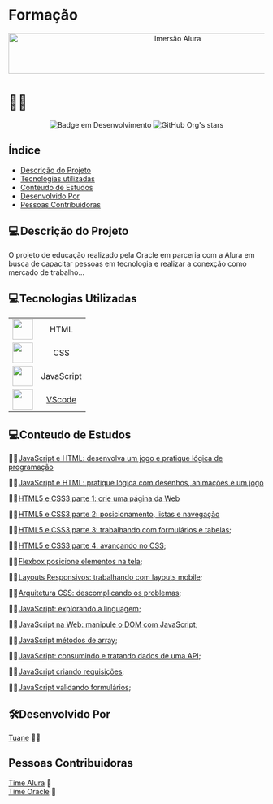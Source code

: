 # Formação

<div align="center">
    <img src="https://user-images.githubusercontent.com/54903202/230703634-3b28034b-c98d-40f7-b4fb-0bbaa3010f56.png"width="650" height="80" alt="Imersão Alura"/>
</div>

<h1>👩‍💻 </h1>

<div align="center">

![Badge em Desenvolvimento ](http://img.shields.io/static/v1?label=STATUS&message=EM%20DESENVOLVIMENTO&color=GREEN&style=for-the-badge)
![GitHub Org's stars](https://img.shields.io/github/stars/tuanemendes?style=social)

</div>
<h2>Índice</h2>

- [Descrição do Projeto](#descrição-do-projeto)
- [Tecnologias utilizadas](#tecnologias-utilizadas)
- [Conteudo de Estudos](#conteudo-de-estudos)
- [Desenvolvido Por](#desenvolvido-por)
- [Pessoas Contribuidoras](#pessoas-contribuidoras)

<h2>💻 Descrição do Projeto</h2>

<p>
O projeto de educação realizado pela Oracle em parceria com a  Alura em busca de  capacitar pessoas em tecnologia e realizar a conexção como mercado de trabalho... 
</p>

<h2>💻Tecnologias Utilizadas</h2>

|                                                                                                                            |                                                  |
| :------------------------------------------------------------------------------------------------------------------------: | :----------------------------------------------: |
| <img src="https://cdn.jsdelivr.net/gh/devicons/devicon/icons/html5/html5-original-wordmark.svg" width="40" height="40" />  |                       HTML                       |
|  <img src="https://cdn.jsdelivr.net/gh/devicons/devicon/icons/css3/css3-original-wordmark.svg" width="40" height="40" />   |                       CSS                        |
| <img src="https://cdn.jsdelivr.net/gh/devicons/devicon/icons/javascript/javascript-original.svg" width="40" height="40" /> |                    JavaScript                    |
|     <img src="https://cdn.jsdelivr.net/gh/devicons/devicon/icons/vscode/vscode-original.svg" width="40" height="40" />     | [VScode](https://code.visualstudio.com/download) |

<h2>💻Conteudo de Estudos</h2>

<p>

👩‍🏫 [JavaScript e HTML: desenvolva um jogo e pratique lógica de programação](https://github.com/Tuanemendes/formacao-one-alura/tree/main/JavaScript%20e%20HTML%20desenvolva%20um%20jogo%20e%20pratique%20l%C3%B3gica%20de%20programa%C3%A7%C3%A3o)

👩‍🏫 [JavaScript e HTML: pratique lógica com desenhos, animações e um jogo](https://github.com/Tuanemendes/formacao-one-alura/tree/main/JavaScript%20e%20HTML%20pratique%20l%C3%B3gica%20com%20desenhos%20anima%C3%A7%C3%B5es%20e%20um%20jogo)

👩‍🏫 [HTML5 e CSS3 parte 1: crie uma página da Web](https://github.com/Tuanemendes/formacao-one-alura/tree/main/HTML5%20e%20CSS3%20parte%201%20crie%20uma%20p%C3%A1gina%20da%20Web)

👩‍🏫 [HTML5 e CSS3 parte 2: posicionamento, listas e navegação](https://github.com/Tuanemendes/formacao-one-alura/tree/main/HTML5%20e%20CSS3%20parte%202%20posicionamento%2C%20listas%20e%20navega%C3%A7%C3%A3o)

👩‍🏫 [HTML5 e CSS3 parte 3: trabalhando com formulários e tabelas](https://github.com/Tuanemendes/formacao-one-alura/tree/main/HTML5%20e%20CSS3%20parte%203%20trabalhando%20com%20formul%C3%A1rios%20e%20tabelas);

👩‍🏫 [HTML5 e CSS3 parte 4: avançando no CSS](https://github.com/Tuanemendes/formacao-one-alura/tree/main/HTML5%20e%20CSS3%20parte%204%20avan%C3%A7ando%20no%20CSS);

👩‍🏫 [Flexbox posicione elementos na tela](https://github.com/Tuanemendes/formacao-one-alura/tree/main/Flexbox%20posicione%20elementos%20na%20tela/flexbox);

👩‍🏫 [Layouts Responsivos: trabalhando com layouts mobile](https://github.com/Tuanemendes/formacao-one-alura/tree/main/Layouts%20Resposivos%20trabalhando%20com%20layouts%20mobile/projeto-apeperia);

👩‍🏫 [Arquitetura CSS: descomplicando os problemas](https://github.com/Tuanemendes/formacao-one-alura/tree/main/Arquitetura%20CSS%20descomplicando%20os%20problemas/arquitetura-css-assets);

👩‍🏫 [JavaScript: explorando a linguagem](https://github.com/Tuanemendes/formacao-one-alura/tree/main/JavaScript%20explorando%20a%20linguagem);

👩‍🏫 [JavaScript na Web: manipule o DOM com JavaScript](https://github.com/Tuanemendes/formacao-one-alura/tree/main/JavaScript%20na%20Web%20manipule%20o%20DOM%20com%20JavaScript);

👩‍🏫 [JavaScript métodos de array](https://github.com/Tuanemendes/formacao-one-alura/tree/main/JavaScript%20m%C3%A9todos%20de%20array);

👩‍🏫 [JavaScript: consumindo e tratando dados de uma API]();

👩‍🏫 [JavaScript criando requisições]();

👩‍🏫 [JavaScript validando formulários]();

</p>

<h2>🛠Desenvolvido Por</h2>

[Tuane](https://www.linkedin.com/in/tuane-mendes/) 👩‍🎓

<h2>Pessoas Contribuidoras</h2>

[Time Alura](https://www.alura.com.br/) 💙 <br>
[Time Oracle](https://www.oracle.com/br/education/oracle-next-education/) 🧡
